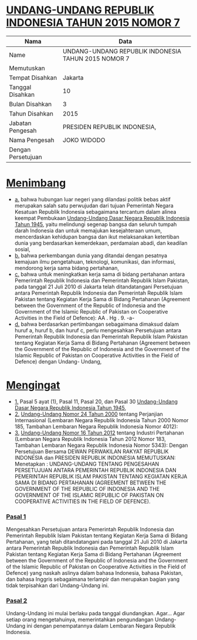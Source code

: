 # [UNDANG-UNDANG REPUBLIK INDONESIA TAHUN 2015 NOMOR 7](http://example.org/legal/document/uu/2015/7)

| Nama | Data |
| ------ | ----- |
|Name|UNDANG-UNDANG REPUBLIK INDONESIA TAHUN 2015 NOMOR 7|
|Memutuskan||
|Tempat Disahkan|Jakarta|
|Tanggal Disahkan|10|
|Bulan Disahkan|3|
|Tahun Disahkan|2015|
|Jabatan Pengesah|PRESIDEN REPUBLIK INDONESIA,|
|Nama Pengesah|JOKO WIDODO|
|Dengan Persetujuan||
# [Menimbang](http://example.org/legal/document/uu/2015/7/menimbang)

* [a.](http://example.org/legal/document/uu/2015/7/menimbang/point/a) bahwa hubungan luar negeri yang dilandasi politik bebas aktif merupakan salah satu perwujudan dari tujuan Pemerintah Negara Kesatuan Republik Indonesia sebagaimana tercantum dalam alinea keempat Pembukaan [Undang-Undang Dasar Negara Republik Indonesia Tahun 1945](http://example.org/legal/document/uu), yaitu melindungi segenap bangsa dan seluruh tumpah darah Indonesia dan untuk memajukan kesejahteraan umum, mencerdaskan kehidupan bangsa dan ikut melaksanakan ketertiban dunia yang berdasarkan kemerdekaan, perdamaian abadi, dan keadilan sosial,
* [b.](http://example.org/legal/document/uu/2015/7/menimbang/point/b) bahwa perkembangan dunia yang ditandai dengan pesatnya kemajuan ilmu pengetahuan, teknologi, komunikasi, dan informasi, mendorong kerja sama bidang pertahanan,
* [c.](http://example.org/legal/document/uu/2015/7/menimbang/point/c) bahwa untuk meningkatkan kerja sama di bidang pertahanan antara Pemerintah Republik Indonesia dan Pemerintah Republik Islam Pakistan, pada tanggal 21 Juli 2010 di Jakarta telah ditandatangani Persetujuan antara Pemerintah Republik Indonesia dan Pemerintah Republik Islam Pakistan tentang Kegiatan Kerja Sama di Bidang Pertahanan (Agreement between the Government of the Republic of Indonesia and the Government of the Islamic Republic of Pakistan on Cooperative Activities in the Field of Defence): AA . Hg . 9. -a-
* [d.](http://example.org/legal/document/uu/2015/7/menimbang/point/d) bahwa berdasarkan pertimbangan sebagaimana dimaksud dalam huruf a, huruf b, dan huruf c, perlu mengesahkan Persetujuan antara Pemerintah Republik Indonesia dan Pemerintah Republik Islam Pakistan tentang Kegiatan Kerja Sama di Bidang Pertahanan (Agreement between the Government of the Republic of Indonesia and the Government of the Islamic Republic of Pakistan on Cooperative Activities in the Field of Defence) dengan Undang- Undang,
# [Mengingat](http://example.org/legal/document/uu/2015/7/mengingat)

* [1.](http://example.org/legal/document/uu/2015/7/mengingat/point/0001) Pasal 5 ayat (1), Pasal 11, Pasal 20, dan Pasal 30 [Undang-Undang Dasar Negara Republik Indonesia Tahun 1945](http://example.org/legal/document/uu),
* [2.](http://example.org/legal/document/uu/2015/7/mengingat/point/0002) [Undang-Undang Nomor 24 Tahun 2000](http://example.org/legal/document/uu/2000/24) tentang Perjanjian Internasional (Lembaran Negara Republik Indonesia Tahun 2000 Nomor 185, Tambahan Lembaran Negara Republik Indonesia Nomor 4012):
* [3.](http://example.org/legal/document/uu/2015/7/mengingat/point/0003) [Undang-Undang Nomor 16 Tahun 2012](http://example.org/legal/document/uu/2012/16) tentang Industri Pertahanan (Lembaran Negara Republik Indonesia Tahun 2012 Nomor 183, Tambahan Lembaran Negara Republik Indonesia Nomor 5343): Dengan Persetujuan Bersama DEWAN PERWAKILAN RAKYAT REPUBLIK INDONESIA dan PRESIDEN REPUBLIK INDONESIA MEMUTUSKAN: Menetapkan : UNDANG-UNDANG TENTANG PENGESAHAN PERSETUJUAN ANTARA PEMERINTAH REPUBLIK INDONESIA DAN PEMERINTAH REPUBLIK ISLAM PAKISTAN TENTANG KEGIATAN KERJA SAMA DI BIDANG PERTAHANAN (AGREEMENT BETWEEN THE GOVERNMENT OF THE REPUBLIC OF INDONESIA AND THE GOVERNMENT OF THE ISLAMIC REPUBLIC OF PAKISTAN ON COOPERATIVE ACTIVITIES IN THE FIELD OF DEFENCE).

### [Pasal 1](http://example.org/legal/document/uu/2015/7/pasal/0001)
Mengesahkan Persetujuan antara Pemerintah Republik Indonesia dan Pemerintah Republik Islam Pakistan tentang Kegiatan Kerja Sama di Bidang Pertahanan, yang telah ditandatangani pada tanggal 21 Juli 2010 di Jakarta antara Pemerintah Republik Indonesia dan Pemerintah Republik Islam Pakistan tentang Kegiatan Kerja Sama di Bidang Pertahanan (Agreement between the Government of the Republic of Indonesia and the Government of the Islamic Republic of Pakistan on Cooperative Activities in the Field of Defence) yang naskah aslinya dalam bahasa Indonesia, bahasa Pakistan, dan bahasa Inggris sebagaimana terlampir dan merupakan bagian yang tidak terpisahkan dari Undang-Undang ini.


### [Pasal 2](http://example.org/legal/document/uu/2015/7/pasal/0002)
Undang-Undang ini mulai berlaku pada tanggal diundangkan. Agar... Agar setiap orang mengetahuinya, memerintahkan pengundangan Undang-Undang ini dengan penempatannya dalam Lembaran Negara Republik Indonesia.

